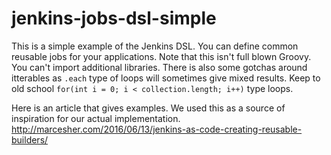 jenkins-jobs-dsl-simple
=============
This is a simple example of the Jenkins DSL. You can define common reusable jobs for your applications. Note that this isn't full blown Groovy. You can't import additional libraries. There is also some gotchas around itterables as `.each` type of loops will sometimes give mixed results. Keep to old school `for(int i = 0; i < collection.length; i++)` type loops.

Here is an article that gives examples. We used this as a source of inspiration for our actual implementation. http://marcesher.com/2016/06/13/jenkins-as-code-creating-reusable-builders/